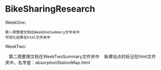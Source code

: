 # BikeSharingResearch

WeekOne:

    第一周整理文档在WeekOneSummary文件夹中
    可视化结果在html文件夹中

WeekTwo:

    第二周整理文档在WeekTwoSummary文件夹中
    新建站点的标记在html文件夹中，名字是：absorptionStationMap.html
